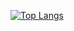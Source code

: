 [![Top Langs](https://github-readme-stats.vercel.app/api/top-langs/?username=shingo-kumada&layout=compact&theme=onedark)](https://github.com/anuraghazra/github-readme-stats)
